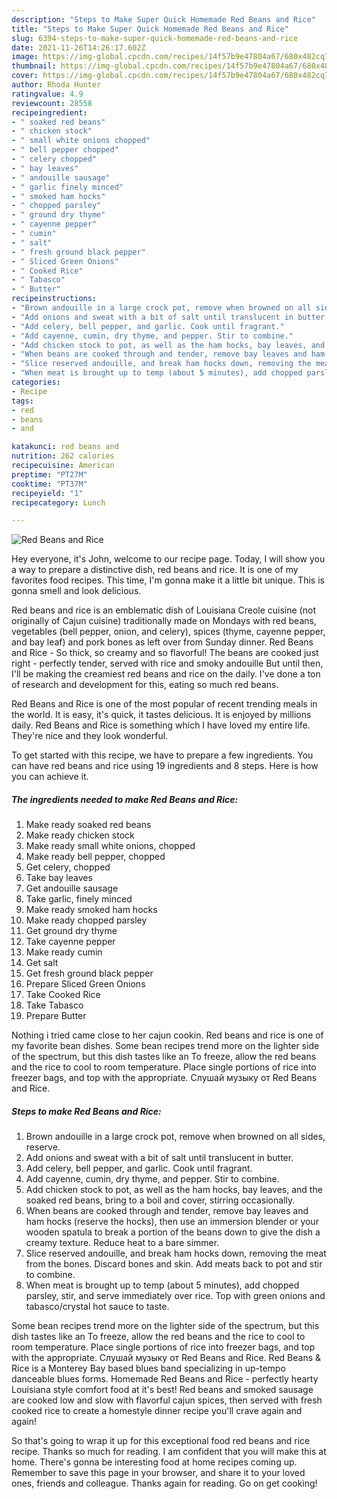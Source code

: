```yaml
---
description: "Steps to Make Super Quick Homemade Red Beans and Rice"
title: "Steps to Make Super Quick Homemade Red Beans and Rice"
slug: 6394-steps-to-make-super-quick-homemade-red-beans-and-rice
date: 2021-11-26T14:26:17.602Z
image: https://img-global.cpcdn.com/recipes/14f57b9e47804a67/680x482cq70/red-beans-and-rice-recipe-main-photo.jpg
thumbnail: https://img-global.cpcdn.com/recipes/14f57b9e47804a67/680x482cq70/red-beans-and-rice-recipe-main-photo.jpg
cover: https://img-global.cpcdn.com/recipes/14f57b9e47804a67/680x482cq70/red-beans-and-rice-recipe-main-photo.jpg
author: Rhoda Hunter
ratingvalue: 4.9
reviewcount: 28558
recipeingredient:
- " soaked red beans"
- " chicken stock"
- " small white onions chopped"
- " bell pepper chopped"
- " celery chopped"
- " bay leaves"
- " andouille sausage"
- " garlic finely minced"
- " smoked ham hocks"
- " chopped parsley"
- " ground dry thyme"
- " cayenne pepper"
- " cumin"
- " salt"
- " fresh ground black pepper"
- " Sliced Green Onions"
- " Cooked Rice"
- " Tabasco"
- " Butter"
recipeinstructions:
- "Brown andouille in a large crock pot, remove when browned on all sides, reserve."
- "Add onions and sweat with a bit of salt until translucent in butter."
- "Add celery, bell pepper, and garlic. Cook until fragrant."
- "Add cayenne, cumin, dry thyme, and pepper. Stir to combine."
- "Add chicken stock to pot, as well as the ham hocks, bay leaves, and the soaked red beans, bring to a boil and cover, stirring occasionally."
- "When beans are cooked through and tender, remove bay leaves and ham hocks (reserve the hocks), then use an immersion blender or your wooden spatula to break a portion of the beans down to give the dish a creamy texture. Reduce heat to a bare simmer."
- "Slice reserved andouille, and break ham hocks down, removing the meat from the bones. Discard bones and skin. Add meats back to pot and stir to combine."
- "When meat is brought up to temp (about 5 minutes), add chopped parsley, stir, and serve immediately over rice. Top with green onions and tabasco/crystal hot sauce to taste."
categories:
- Recipe
tags:
- red
- beans
- and

katakunci: red beans and 
nutrition: 262 calories
recipecuisine: American
preptime: "PT27M"
cooktime: "PT37M"
recipeyield: "1"
recipecategory: Lunch

---
```



![Red Beans and Rice](https://img-global.cpcdn.com/recipes/14f57b9e47804a67/680x482cq70/red-beans-and-rice-recipe-main-photo.jpg)

Hey everyone, it's John, welcome to our recipe page. Today, I will show you a way to prepare a distinctive dish, red beans and rice. It is one of my favorites food recipes. This time, I'm gonna make it a little bit unique. This is gonna smell and look delicious.

Red beans and rice is an emblematic dish of Louisiana Creole cuisine (not originally of Cajun cuisine) traditionally made on Mondays with red beans, vegetables (bell pepper, onion, and celery), spices (thyme, cayenne pepper, and bay leaf) and pork bones as left over from Sunday dinner. Red Beans and Rice - So thick, so creamy and so flavorful! The beans are cooked just right - perfectly tender, served with rice and smoky andouille But until then, I&#39;ll be making the creamiest red beans and rice on the daily. I&#39;ve done a ton of research and development for this, eating so much red beans.

Red Beans and Rice is one of the most popular of recent trending meals in the world. It is easy, it's quick, it tastes delicious. It is enjoyed by millions daily. Red Beans and Rice is something which I have loved my entire life. They're nice and they look wonderful.


To get started with this recipe, we have to prepare a few ingredients. You can have red beans and rice using 19 ingredients and 8 steps. Here is how you can achieve it.

<!--inarticleads1-->

##### The ingredients needed to make Red Beans and Rice:

1. Make ready  soaked red beans
1. Make ready  chicken stock
1. Make ready  small white onions, chopped
1. Make ready  bell pepper, chopped
1. Get  celery, chopped
1. Take  bay leaves
1. Get  andouille sausage
1. Take  garlic, finely minced
1. Make ready  smoked ham hocks
1. Make ready  chopped parsley
1. Get  ground dry thyme
1. Take  cayenne pepper
1. Make ready  cumin
1. Get  salt
1. Get  fresh ground black pepper
1. Prepare  Sliced Green Onions
1. Take  Cooked Rice
1. Take  Tabasco
1. Prepare  Butter


Nothing i tried came close to her cajun cookin. Red beans and rice is one of my favorite bean dishes. Some bean recipes trend more on the lighter side of the spectrum, but this dish tastes like an To freeze, allow the red beans and the rice to cool to room temperature. Place single portions of rice into freezer bags, and top with the appropriate. Слушай музыку от Red Beans and Rice. 

<!--inarticleads2-->

##### Steps to make Red Beans and Rice:

1. Brown andouille in a large crock pot, remove when browned on all sides, reserve.
1. Add onions and sweat with a bit of salt until translucent in butter.
1. Add celery, bell pepper, and garlic. Cook until fragrant.
1. Add cayenne, cumin, dry thyme, and pepper. Stir to combine.
1. Add chicken stock to pot, as well as the ham hocks, bay leaves, and the soaked red beans, bring to a boil and cover, stirring occasionally.
1. When beans are cooked through and tender, remove bay leaves and ham hocks (reserve the hocks), then use an immersion blender or your wooden spatula to break a portion of the beans down to give the dish a creamy texture. Reduce heat to a bare simmer.
1. Slice reserved andouille, and break ham hocks down, removing the meat from the bones. Discard bones and skin. Add meats back to pot and stir to combine.
1. When meat is brought up to temp (about 5 minutes), add chopped parsley, stir, and serve immediately over rice. Top with green onions and tabasco/crystal hot sauce to taste.


Some bean recipes trend more on the lighter side of the spectrum, but this dish tastes like an To freeze, allow the red beans and the rice to cool to room temperature. Place single portions of rice into freezer bags, and top with the appropriate. Слушай музыку от Red Beans and Rice. Red Beans &amp; Rice is a Monterey Bay based blues band specializing in up-tempo danceable blues forms. Homemade Red Beans and Rice - perfectly hearty Louisiana style comfort food at it&#39;s best! Red beans and smoked sausage are cooked low and slow with flavorful cajun spices, then served with fresh cooked rice to create a homestyle dinner recipe you&#39;ll crave again and again! 

So that's going to wrap it up for this exceptional food red beans and rice recipe. Thanks so much for reading. I am confident that you will make this at home. There's gonna be interesting food at home recipes coming up. Remember to save this page in your browser, and share it to your loved ones, friends and colleague. Thanks again for reading. Go on get cooking!
